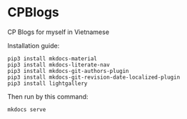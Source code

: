 # CPBlogs
CP Blogs for myself in Vietnamese

Installation guide:

```
pip3 install mkdocs-material
pip3 install mkdocs-literate-nav
pip3 install mkdocs-git-authors-plugin
pip3 install mkdocs-git-revision-date-localized-plugin
pip3 install lightgallery
```

Then run by this command:
```
mkdocs serve
```
